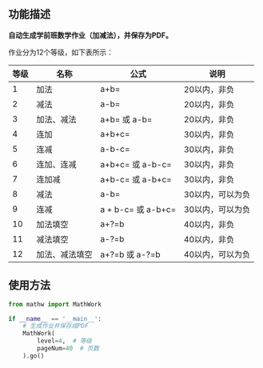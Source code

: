 ## 功能描述

**自动生成学前班数学作业（加减法），并保存为PDF。**

作业分为12个等级，如下表所示：

|等级|名称| 公式 | 说明|
|-|-|-|-|
|1|加法| a+b= | 20以内，非负|
|2|减法| a-b= | 20以内，非负|
|3|加法、减法| a+b= 或 a-b= | 20以内，非负|
|4|连加|a+b+c=| 30以内，非负|
|5|连减|a-b-c=| 30以内，非负|
|6|连加、连减| a+b+c= 或 a-b-c=| 30以内，非负|
|7|连加减| a+b-c= 或 a-b+c=| 30以内，非负|
|8|减法| a-b=| 30以内，可以为负|
|9|连减| a + b-c= 或 a-b+c=| 30以内，可以为负|
|10|加法填空| a+?=b | 40以内，非负|
|11|减法填空| a-?=b | 40以内，非负|
|12|加法、减法填空 | a+?=b 或 a-?=b | 40以内，可以为负|

## 使用方法

```python
from mathw import MathWork

if __name__ == '__main__':
    # 生成作业并保存成PDF
    MathWork(
        level=4,  # 等级
        pageNum=40  # 页数
    ).go()
```
